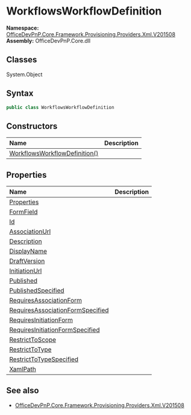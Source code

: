 # WorkflowsWorkflowDefinition

**Namespace:** [OfficeDevPnP.Core.Framework.Provisioning.Providers.Xml.V201508](OfficeDevPnP.Core.Framework.Provisioning.Providers.Xml.V201508.md)
**Assembly:** OfficeDevPnP.Core.dll
## Classes
System.Object
## Syntax
```C#
public class WorkflowsWorkflowDefinition
```
## Constructors
|**Name**|**Description**|
|:-----|:-----|
| [WorkflowsWorkflowDefinition()](WorkflowsWorkflowDefinitionconstructor1details.md) | 
## Properties
|**Name**|**Description**|
|:-----|:-----|
| [Properties](WorkflowsWorkflowDefinition.Properties.md) | 
| [FormField](WorkflowsWorkflowDefinition.FormField.md) | 
| [Id](WorkflowsWorkflowDefinition.Id.md) | 
| [AssociationUrl](WorkflowsWorkflowDefinition.AssociationUrl.md) | 
| [Description](WorkflowsWorkflowDefinition.Description.md) | 
| [DisplayName](WorkflowsWorkflowDefinition.DisplayName.md) | 
| [DraftVersion](WorkflowsWorkflowDefinition.DraftVersion.md) | 
| [InitiationUrl](WorkflowsWorkflowDefinition.InitiationUrl.md) | 
| [Published](WorkflowsWorkflowDefinition.Published.md) | 
| [PublishedSpecified](WorkflowsWorkflowDefinition.PublishedSpecified.md) | 
| [RequiresAssociationForm](WorkflowsWorkflowDefinition.RequiresAssociationForm.md) | 
| [RequiresAssociationFormSpecified](WorkflowsWorkflowDefinition.RequiresAssociationFormSpecified.md) | 
| [RequiresInitiationForm](WorkflowsWorkflowDefinition.RequiresInitiationForm.md) | 
| [RequiresInitiationFormSpecified](WorkflowsWorkflowDefinition.RequiresInitiationFormSpecified.md) | 
| [RestrictToScope](WorkflowsWorkflowDefinition.RestrictToScope.md) | 
| [RestrictToType](WorkflowsWorkflowDefinition.RestrictToType.md) | 
| [RestrictToTypeSpecified](WorkflowsWorkflowDefinition.RestrictToTypeSpecified.md) | 
| [XamlPath](WorkflowsWorkflowDefinition.XamlPath.md) | 
## See also
- [OfficeDevPnP.Core.Framework.Provisioning.Providers.Xml.V201508](OfficeDevPnP.Core.Framework.Provisioning.Providers.Xml.V201508.md)
